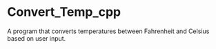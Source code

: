 # Convert_Temp_cpp
A program that converts temperatures between Fahrenheit and Celsius based on user input.
